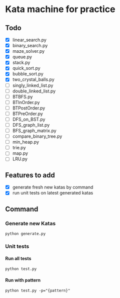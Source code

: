 # Kata machine for practice

## Todo

- [x] linear_search.py
- [x] binary_search.py
- [x] maze_solver.py
- [x] queue.py
- [x] stack.py
- [x] quick_sort.py
- [x] bubble_sort.py
- [x] two_crystal_balls.py
- [ ] singly_linked_list.py
- [ ] double_linked_list.py
- [ ] BTBFS.py
- [ ] BTInOrder.py
- [ ] BTPostOrder.py
- [ ] BTPreOrder.py
- [ ] DFS_on_BST.py
- [ ] DFS_graph_list.py
- [ ] BFS_graph_matrix.py
- [ ] compare_binary_tree.py
- [ ] min_heap.py
- [ ] trie.py
- [ ] map.py
- [ ] LRU.py

## Features to add

- [x] generate fresh new katas by command
- [x] run unit tests on latest generated katas

## Command

### Generate new Katas

```
python generate.py
```

### Unit tests

#### Run all tests

```
python test.py
```

#### Run with pattern

```
python test.py -p="{pattern}" 
```
